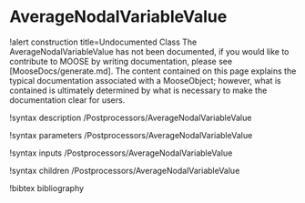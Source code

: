 <!-- MOOSE Documentation Stub: Remove this when content is added. -->

# AverageNodalVariableValue

!alert construction title=Undocumented Class
The AverageNodalVariableValue has not been documented, if you would like to contribute to MOOSE by
writing documentation, please see [MooseDocs/generate.md]. The content contained on this page explains
the typical documentation associated with a MooseObject; however, what is contained is ultimately
determined by what is necessary to make the documentation clear for users.

!syntax description /Postprocessors/AverageNodalVariableValue

!syntax parameters /Postprocessors/AverageNodalVariableValue

!syntax inputs /Postprocessors/AverageNodalVariableValue

!syntax children /Postprocessors/AverageNodalVariableValue

!bibtex bibliography
